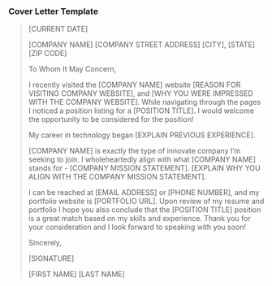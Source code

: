 ### Cover Letter Template

>[CURRENT DATE]
>
>[COMPANY NAME] 
>[COMPANY STREET ADDRESS] 
>[CITY], [STATE] [ZIP CODE]
>
>To Whom It May Concern,
>
>I recently visited the [COMPANY NAME] website [REASON FOR VISITING COMPANY WEBSITE], and [WHY YOU WERE IMPRESSED WITH THE COMPANY WEBSITE]. While navigating through the pages I noticed a position listing for a [POSITION TITLE]. I would welcome the opportunity to be considered for the position!
>
>My career in technology began [EXPLAIN PREVIOUS EXPERIENCE].
>
>[COMPANY NAME] is exactly the type of innovate company I’m seeking to join. I wholeheartedly align with what [COMPANY NAME] stands for - [COMPANY MISSION STATEMENT]. [EXPLAIN WHY YOU ALIGN WITH THE COMPANY MISSION STATEMENT].
>
>I can be reached at [EMAIL ADDRESS] or [PHONE NUMBER], and my portfolio website is [PORTFOLIO URL]. Upon review of my resume and portfolio I hope you also conclude that the [POSITION TITLE] position is a great match based on my skills and experience. Thank you for your consideration and I look forward to speaking with you soon!
>
>Sincerely,
>
>[SIGNATURE]
>
>[FIRST NAME] [LAST NAME]